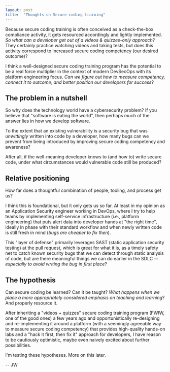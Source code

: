 ```yaml
---
layout: post
title:  "Thoughts on Secure coding training"
---
```

Because secure coding training is often conceived as a check-the-box compliance activity, it gets resourced accordingly and lightly implemented. _So what can a developer get out of a videos & quizzes-only approach_? They certainly practice watching videos and taking tests, but does this activity correspond to increased secure coding competency (our desired outcome)?

I think a well-designed secure coding training program has the potential to be a real force multiplier in the context of modern DevSecOps with its platform engineering focus. _Can we figure out how to measure competency, connect it to outcome, and better position our developers for success_?

## The problem in a nutshell
So why does the technology world have a cybersecurity problem? If you believe that "software is eating the world", then perhaps much of the answer lies in how we develop software.

To the extent that an existing vulnerability is a security bug that was _unwittingly_ written into code by a developer, how many bugs can we prevent from being introduced by improving secure coding competency and awareness?

After all, if the well-meaning developer knows to (and how to) write secure code, under what circumstances would vulnerable code still be produced?

## Relative positioning
How far does a thoughtful combination of people, tooling, and process get us?

I think this is foundational, but it only gets us so far. At least in my opinion as an Application Security engineer working in DevOps, where I try to help teams by implementing self-service infrastructure (i.e., platform engineering) that puts alert data into developer hands at "the right time", ideally in phase with their standard workflow and when newly written code is still fresh in mind (_bugs are cheaper to fix then_).

This "layer of defense" primarily leverages SAST (static application security testing) at the pull request, which is great for what it is, as a timely safety net to catch known security bugs that we can detect through static analysis of code, but are there meaningful things we can do earlier in the SDLC -- _especially to avoid writing the bug in first place_?

## The hypothesis
Can secure coding be learned? Can it be taught? _What happens when we place a more appropriately considered emphasis on teaching and learning_? And properly resource it.

After inheriting a "videos + quizzes" secure coding training program (FWIW, one of the good ones) a few years ago and opportunistically re-designing and re-implementing it around a platform (with a seemingly agreeable way to measure secure coding competency) that provides high-quality hands-on labs and a "hack it first, then fix it" approach for developers, I have reason to be cautiously optimistic, maybe even naively excited about further possibilities.

I'm testing these hypotheses. More on this later.

-- JW
